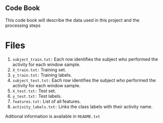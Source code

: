 ## Code Book

This code book will describe the data used in this project and the processing steps


# Files

 1. `subject_train.txt:` Each row identifies the subject who performed the activity for each window sample.
 2. `X_train.txt:` Training set.
 3. `y_train.txt:` Training labels.
 4. `subject_test.txt:` Each row identifies the subject who performed the activity for each window sample.
 5. `X_test.txt:` Test set.
 6. `y_test.txt:` Test labels.
 7. `features.txt:` List of all features.
 8. `activity_labels.txt:` Links the class labels with their activity name.
 
Aditional information is available in `README.txt`

